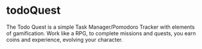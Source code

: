 # todoQuest

The Todo Quest is a simple Task Manager/Pomodoro Tracker with elements of gamification.
Work like a RPG, to complete missions and quests, you earn coins and experience, evolving your character.


